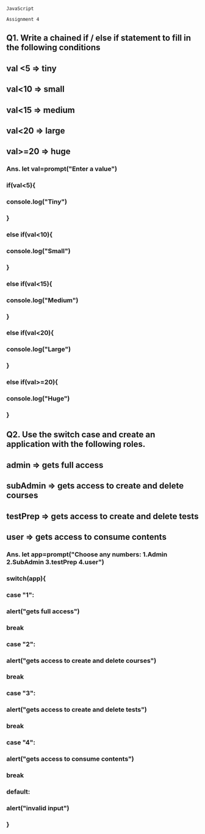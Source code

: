                                                                       JavaScript
                                                                   Assignment 4

## Q1. Write a chained if / else if statement to fill in the following conditions
## val <5 => tiny
## val<10 => small
## val<15 => medium
## val<20 => large
## val>=20 => huge

### Ans. let val=prompt("Enter a value")
### if(val<5){
###   console.log("Tiny")
### }
### else if(val<10){
###        console.log("Small")
### }
### else if(val<15){
###        console.log("Medium")
### }
### else if(val<20){
###        console.log("Large")
### }
### else if(val>=20){
###        console.log("Huge")
### }
## Q2. Use the switch case and create an application with the following roles.
## admin => gets full access
## subAdmin => gets access to create and delete courses
## testPrep => gets access to create and delete tests
## user => gets access to consume contents

### Ans.  let app=prompt("Choose any numbers: 1.Admin 2.SubAdmin 3.testPrep 4.user")
### switch(app){
###     case "1":
###         alert("gets full access")
###         break
###     case "2":
###         alert("gets access to create and delete courses")
###         break
###     case "3":
###        alert("gets access to create and delete tests")
###         break
###     case "4":
###         alert("gets access to consume contents")
###         break
###     default:
###         alert("invalid input")
### }
    
